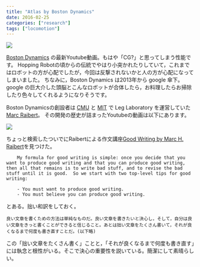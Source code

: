 ```yaml
---
title: "Atlas by Boston Dynamics"
date: 2016-02-25
categories: ["research"]
tags: ["locomotion"]
---
```


![](https://www.youtube.com/watch?v=rVlhMGQgDkY)

<!--more-->

[Boston Dynamics](http://www.bostondynamics.com/) の最新Youtube動画。もはや「CG?」と思ってしまう性能です。
Hopping Robotの頃からの伝統でやはり小突かれたりしていて，これまではロボットの方が心配でしたが，今回は反撃されないかと人の方が心配になってしまいました。
ちなみに，Boston Dynamics は2013年から google 傘下。
google の巨大介した頭脳とこんなロボットが合体したら，お料理したらお掃除したり色々してくれるようになりそうです。

Boston Dynamicsの創設者は [CMU](http://www.cmu.edu/) と [MIT](http://www.mit.edu/) で Leg Laboratory を運営していた[Marc Raibert](https://en.wikipedia.org/wiki/Marc_Raibert)。
その開発の歴史が詰まったYoutubeの動画は以下にあります。

![](https://www.youtube.com/watch?v=XFXj81mvInc)

ちょっと検索したついでにRaibertによる作文講座[Good Writing by Marc H. Raibert](http://www.cs.cmu.edu/~pausch/Randy/Randy/raibert.htm)を見つけた。
```
    My formula for good writing is simple: once you decide that you want to produce good writing and that you can produce good writing, then all that remains is to write bad stuff, and to revise the bad stuff until it is good.  So we start with two top-level tips for good writing:

	- You must want to produce good writing.
	- You must believe you can produce good writing.
```
とある。拙い和訳をしておく。
```
良い文章を書くための方法は単純なものだ。良い文章を書きたいと決心し，そして，自分は良い文章をきっと書くことができると信じること。あとは拙い文章をたくさん書いて，それが良くなるまで何度も書き直すことだ。(以下略)
```
この「拙い文章をたくさん書く」ことと，「それが良くなるまで何度も書き直す」には執念と根性がいる。そこで決心の重要性を説いている。簡潔にして素晴らしい。
